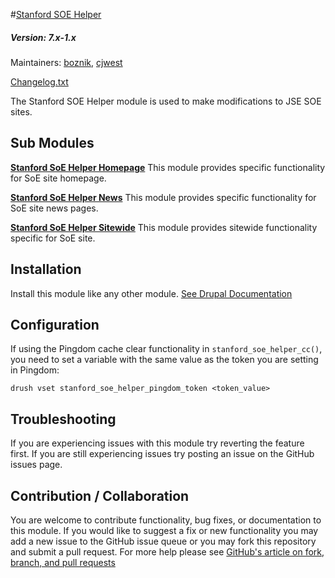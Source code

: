 #[Stanford SOE Helper](https://github.com/SU-SOE/stanford_soe_helper)
##### Version: 7.x-1.x

Maintainers: [boznik](https://github.com/boznik),  [cjwest](https://github.com/cjwest)

[Changelog.txt](CHANGELOG.txt)

The Stanford SOE Helper module is used to make modifications to JSE SOE sites.


Sub Modules
---

**[Stanford SoE Helper Homepage]()**
This module provides specific functionality for SoE site homepage.

**[Stanford SoE Helper News]()**
This module provides specific functionality for SoE site news pages.

**[Stanford SoE Helper Sitewide]()**
This module provides sitewide functionality specific for SoE site.

Installation
---

Install this module like any other module. [See Drupal Documentation](https://drupal.org/documentation/install/modules-themes/modules-7)

Configuration
---

If using the Pingdom cache clear functionality in `stanford_soe_helper_cc()`, you need to set a variable with the same value as the token you are setting in Pingdom:
```
drush vset stanford_soe_helper_pingdom_token <token_value>
```

Troubleshooting
---

If you are experiencing issues with this module try reverting the feature first. If you are still experiencing issues try posting an issue on the GitHub issues page.

Contribution / Collaboration
---

You are welcome to contribute functionality, bug fixes, or documentation to this module. If you would like to suggest a fix or new functionality you may add a new issue to the GitHub issue queue or you may fork this repository and submit a pull request. For more help please see [GitHub's article on fork, branch, and pull requests](https://help.github.com/articles/using-pull-requests)
